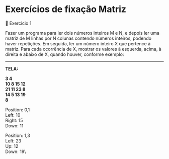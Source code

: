 # Exercícios de fixação Matriz

💠 Exercicio 1

Fazer um programa para ler dois números inteiros M e N, e depois ler uma matriz de M linhas por N colunas contendo números inteiros, podendo haver repetições. Em seguida, ler um número inteiro X que pertence à matriz. Para cada ocorrência de X, mostrar os valores à esquerda, acima, à direita e abaixo de X, quando houver, conforme exemplo:

------------
**TELA:**

**3 4**\
**10 8 15 12**\
**21 11 23 8**\
**14 5 13 19**\
**8**

Position: 0,1\
Left: 10\
Right: 15\
Down: 11

Position: 1,3\
Left: 23\
Up: 12\
Down: 19\
